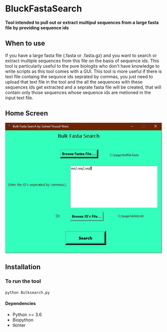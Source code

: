 # BluckFastaSearch
**Tool intended to pull out or extract multipul sequences from a large fasta file by providing sequence ids**

## When to use
If you have a large fasta file (.fasta or .fasta.gz) and you want to search or extract multiple sequences from this file on the basis of sequence ids.
This tool is particularly useful to the pure biologits who don't have knowledge to write scripts as this tool comes with a GUI. 
This tool is more useful if there is text file containg the sequnce ids seprated by commas, you just need to upload that text file in the tool and the all the sequences with these sequences ids get extracted and a seprate fasta file will be created, that will contain only those sequences whose sequence ids are metioned in the input text file.

## Home Screen 
![Home Screen](https://github.com/suheelyousuf/bulkfastasearch/blob/master/Home-Screen.png)

## Installation
### To run the tool
``` python Bulksearch.py ```


#### Dependencies
* Python >= 3.6
* Biopython
* tkinter
